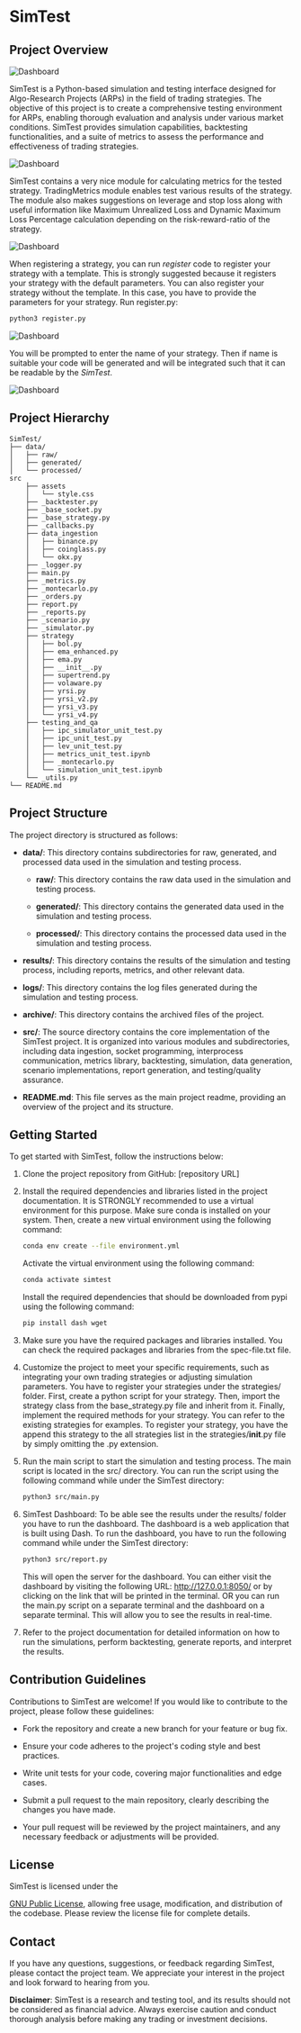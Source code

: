 # SimTest

## Project Overview


![Dashboard](./src/assets/dashboard.png?raw=true "An Example of the Dashboard")

SimTest is a Python-based simulation and testing interface designed for Algo-Research Projects (ARPs) in the field of trading strategies. The objective of this project is to create a comprehensive testing environment for ARPs, enabling thorough evaluation and analysis under various market conditions. SimTest provides simulation capabilities, backtesting functionalities, and a suite of metrics to assess the performance and effectiveness of trading strategies.   
 
![Dashboard](./src/assets/sample_run.png?raw=true "An Example Strategy SimTest")

SimTest contains a very nice module for calculating metrics for the tested strategy. TradingMetrics module enables test various results of the strategy. The module also makes suggestions on leverage and stop loss along with useful information like Maximum Unrealized Loss and Dynamic Maximum Loss Percentage calculation depending on the risk-reward-ratio of the strategy.    

![Dashboard](./src/assets/tradingmetrics.png?raw=true "TradingMetrics")


When registering a strategy, you can run *register* code to register your strategy with a template. This is strongly suggested because it registers your strategy with the default parameters. You can also register your strategy without the template. In this case, you have to provide the parameters for your strategy. Run register.py:
   
   ```bash
   python3 register.py
   ```

![Dashboard](./src/assets/register_code.png?raw=true "Register")

You will be prompted to enter the name of your strategy. Then if name is suitable your code will be generated and will be integrated such that it can be readable by the _SimTest_.

![Dashboard](./src/assets/template_strategy.png?raw=true "Template")


## Project Hierarchy

```
SimTest/
├── data/
│   ├── raw/
│   ├── generated/
│   └── processed/
src
    ├── assets
    │   └── style.css
    ├── _backtester.py
    ├── _base_socket.py
    ├── _base_strategy.py
    ├── _callbacks.py
    ├── data_ingestion
    │   ├── binance.py
    │   ├── coinglass.py
    │   └── okx.py
    ├── _logger.py
    ├── main.py
    ├── _metrics.py
    ├── _montecarlo.py
    ├── _orders.py
    ├── report.py
    ├── _reports.py
    ├── _scenario.py
    ├── _simulator.py
    ├── strategy
    │   ├── bol.py
    │   ├── ema_enhanced.py
    │   ├── ema.py
    │   ├── __init__.py
    │   ├── supertrend.py
    │   ├── volaware.py
    │   ├── yrsi.py
    │   ├── yrsi_v2.py
    │   ├── yrsi_v3.py
    │   └── yrsi_v4.py
    ├── testing_and_qa
    │   ├── ipc_simulator_unit_test.py
    │   ├── ipc_unit_test.py
    │   ├── lev_unit_test.py
    │   ├── metrics_unit_test.ipynb
    │   ├── _montecarlo.py
    │   └── simulation_unit_test.ipynb
    └── _utils.py
└── README.md
```

## Project Structure

The project directory is structured as follows:

- **data/**: This directory contains subdirectories for raw, generated, and processed data used in the simulation and testing process.  

  - **raw/**: This directory contains the raw data used in the simulation and testing process.  

  - **generated/**: This directory contains the generated data used in the simulation and testing process.   

  - **processed/**: This directory contains the processed data used in the simulation and testing process.  

- **results/**: This directory contains the results of the simulation and testing process, including reports, metrics, and other relevant data.  

- **logs/**: This directory contains the log files generated during the simulation and testing process.  

- **archive/**: This directory contains the archived files of the project.   

- **src/**: The source directory contains the core implementation of the SimTest project. It is organized into various modules and subdirectories, including data ingestion, socket programming, interprocess communication, metrics library, backtesting, simulation, data generation, scenario implementations, report generation, and testing/quality assurance.  

- **README.md**: This file serves as the main project readme, providing an overview of the project and its structure.  

## Getting Started

To get started with SimTest, follow the instructions below:

1. Clone the project repository from GitHub: [repository URL]

2. Install the required dependencies and libraries listed in the project documentation. It is STRONGLY recommended to use a virtual environment for this purpose. Make sure conda is installed on your system. Then, create a new virtual environment using the following command:  

   ```bash
   conda env create --file environment.yml
   ```

   Activate the virtual environment using the following command:  

   ```bash
   conda activate simtest
   ```

   Install the required dependencies that should be downloaded from pypi using the following command:  

   ```bash
   pip install dash wget
   ```

3. Make sure you have the required packages and libraries installed. You can check the required packages and libraries from the spec-file.txt file.

4. Customize the project to meet your specific requirements, such as integrating your own trading strategies or adjusting simulation parameters. You have to register your strategies under the strategies/ folder. First, create a python script for your strategy. Then, import the strategy class from the base_strategy.py file and inherit from it. Finally, implement the required methods for your strategy. You can refer to the existing strategies for examples. To register your strategy, you have the append this strategy to the all strategies list in the strategies/__init__.py file by simply omitting the .py extension.  

5. Run the main script to start the simulation and testing process. The main script is located in the src/ directory. You can run the script using the following command while under the SimTest directory:  

   ```bash
   python3 src/main.py
   ```

6. SimTest Dashboard: To be able see the results under the results/ folder you have to run the dashboard. The dashboard is a web application that is built using Dash. To run the dashboard, you have to run the following command while under the SimTest directory:  

   ```bash
   python3 src/report.py
   ```

   This will open the server for the dashboard. You can either visit the dashboard by visiting the following URL: http://127.0.0.1:8050/ or by clicking on the link that will be printed in the terminal. OR you can run the main.py script on a separate terminal and the dashboard on a separate terminal. This will allow you to see the results in real-time.  
 
 

7. Refer to the project documentation for detailed information on how to run the simulations, perform backtesting, generate reports, and interpret the results.  


## Contribution Guidelines
  
Contributions to SimTest are welcome! If you would like to contribute to the project, please follow these guidelines:

- Fork the repository and create a new branch for your feature or bug fix.

- Ensure your code adheres to the project's coding style and best practices.

- Write unit tests for your code, covering major functionalities and edge cases.

- Submit a pull request to the main repository, clearly describing the changes you have made.

- Your pull request will be reviewed by the project maintainers, and any necessary feedback or adjustments will be provided.


## License

SimTest is licensed under the

 [GNU Public License](LICENSE), allowing free usage, modification, and distribution of the codebase. Please review the license file for complete details.

## Contact

If you have any questions, suggestions, or feedback regarding SimTest, please contact the project team. We appreciate your interest in the project and look forward to hearing from you.

**Disclaimer**: SimTest is a research and testing tool, and its results should not be considered as financial advice. Always exercise caution and conduct thorough analysis before making any trading or investment decisions.